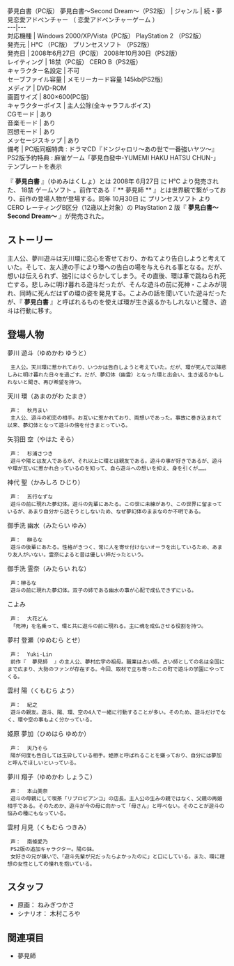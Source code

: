 夢見白書（PC版）  夢見白書〜Second Dream〜（PS2版）  |  ジャンル  |  続・夢見恋愛アドベンチャー  （  恋愛アドベンチャーゲーム  ）   
---|---  
対応機種  |  Windows  2000/XP/Vista（PC版）  PlayStation 2  （PS2版）   
発売元  |  H℃  （PC版）  プリンセスソフト  （PS2版）   
発売日  |  2008年6月27日（PC版）  2008年10月30日（PS2版）   
レイティング  |  18禁（PC版）  CERO B（PS2版）   
キャラクター名設定  |  不可   
セーブファイル容量  |  メモリーカード容量 145kb(PS2版)   
メディア  |  DVD-ROM   
画面サイズ  |  800×600(PC版)   
キャラクターボイス  |  主人公除(全キャラフルボイス)   
CGモード  |  あり   
音楽モード  |  あり   
回想モード  |  あり   
メッセージスキップ  |  あり   
備考  |  PC版同梱特典 : ドラマCD『ドンジャロリ〜あの世で一番強いヤツ〜』  PS2版予約特典 : 麻雀ゲーム「夢見白發中-YUMEMI HAKU HATSU CHUN-」   
テンプレートを表示  
  
『 **夢見白書** 』（ゆめみはくしょ）とは  2008年  6月27日  に  H℃  より発売された、  18禁  ゲームソフト  。前作である『
** 夢見師  ** 』とは世界観で繋がっており、前作の登場人物が登場する。同年  10月30日  に  プリンセスソフト  より  CERO
レーティングB区分（12歳以上対象）の  PlayStation 2  版『 **夢見白書〜Second Dream〜** 』が発売された。

##  ストーリー  

主人公、夢川遊斗は天川環に恋心を寄せており、かねてより告白しようと考えていた。そして、友人達の手により環への告白の場を与えられる事となる。だが、想いは伝えられず、強引にはぐらかしてしまう。その直後、環は車で跳ねられ死亡する。悲しみに明け暮れる遊斗だったが、そんな遊斗の前に死神・こよみが現れ、同時に死んだはずの環の姿を発見する。こよみの話を聞いていた遊斗だったが、『
**夢見白書** 』と呼ばれるものを使えば環が生き返るかもしれないと聞き、遊斗は行動に移す。

##  登場人物  

夢川 遊斗（ゆめかわ ゆうと）

     主人公。天川環に惹かれており、いつかは告白しようと考えていた。だが、環が死んで以降悲しみに明け暮れた日々を過ごす。だが、夢幻体（幽霊）となった環と出会い、生き返るかもしれないと聞き、再び希望を持つ。 
天川 環（あまのがわ たまき）

     声：  秋月まい 
     主人公、遊斗の初恋の相手。お互いに惹かれており、両想いであった。事故に巻き込まれて以来、夢幻体となって遊斗の傍を付きまとっている。 
矢羽田 空（やはた そら）

     声：  杉浦さつき 
     遊斗や陽とは友人であるが、それ以上に環とは親友である。遊斗の事が好きであるが、遊斗や環が互いに惹かれ合っているのを知って、自ら遊斗への想いを抑え、身を引くが……。 
神代 聖（かみしろ ひじり）

     声：  五行なずな 
     遊斗の前に現れた夢幻体。遊斗の先輩にあたる。この世に未練があり、この世界に留まっているが、あまり自分から話そうとしないため、なぜ夢幻体のままなのか不明である。 
御手洗 幽水（みたらい ゆみ）

     声：  榊るな 
     遊斗の後輩にあたる。性格がきつく、常に人を寄せ付けないオーラを出しているため、あまり友人がいない。霊奈によると昔は優しい姉だったという。 
御手洗 霊奈（みたらい れな）

     声：榊るな 
     遊斗の前に現れた夢幻体。双子の姉である幽水の事が心配で成仏できずにいる。 
こよみ

     声：  大花どん 
     「死神」を名乗って、環と共に遊斗の前に現れる。主に魂を成仏させる役割を持つ。 
夢村 登瀬（ゆめむら とせ）

     声：  Yuki-Lin 
     前作『  夢見師  』の主人公、夢村広宇の祖母。職業は占い師。占い師としての名は全国にまで広まり、大勢のファンが存在する。今回、取材で立ち寄ったこの町で遊斗の学園にやってくる。 
雲村 陽（くもむら よう）

     声：  紀之 
     遊斗の親友。遊斗、陽、環、空の4人で一緒に行動することが多い。そのため、遊斗だけでなく、環や空の事もよく分かっている。 
姫原 夢加（ひめはら ゆめか）

     声：  天乃そら 
     陽が何度も告白しては玉砕している相手。姫原と呼ばれることを嫌っており、自分には夢加と呼んでほしいといっている。 
夢川 翔子（ゆめかわ しょうこ）

     声：  本山美奈 
     遊斗の母親にして喫茶「リブロビアンコ」の店長。主人公の生みの親ではなく、父親の再婚相手である。そのためか、遊斗が今の母に向かって「母さん」と呼べない。そのことが遊斗の悩みの種にもなっている。 
雲村 月見（くもむら つきみ）

     声：  南條愛乃 
     PS2版の追加キャラクター。陽の妹。 
     女好きの兄が嫌いで、「遊斗先輩が兄だったらよかったのに」と口にしている。また、環に理想の女性としての憧れを抱いている。 

##  スタッフ  

  * 原画：  ねみぎつかさ 
  * シナリオ：  木村ころや 

##  関連項目  

  * 夢見師 

